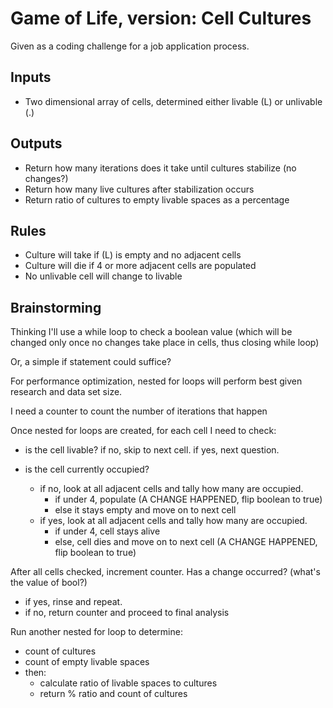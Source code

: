 # Game of Life, version: Cell Cultures

Given as a coding challenge for a job application process.

## Inputs

- Two dimensional array of cells, determined either livable (L) or unlivable (.)

## Outputs

- Return how many iterations does it take until cultures stabilize (no changes?)
- Return how many live cultures after stabilization occurs
- Return ratio of cultures to empty livable spaces as a percentage

## Rules

- Culture will take if (L) is empty and no adjacent cells
- Culture will die if 4 or more adjacent cells are populated
- No unlivable cell will change to livable

## Brainstorming

Thinking I'll use a while loop to check a boolean value (which will be changed only once no changes take place in cells, thus closing while loop)

Or, a simple if statement could suffice?

For performance optimization, nested for loops will perform best given research and data set size.

I need a counter to count the number of iterations that happen

Once nested for loops are created, for each cell I need to check:

- is the cell livable? if no, skip to next cell. if yes, next question.
- is the cell currently occupied?

  - if no, look at all adjacent cells and tally how many are occupied.
    - if under 4, populate (A CHANGE HAPPENED, flip boolean to true)
    - else it stays empty and move on to next cell
  - if yes, look at all adjacent cells and tally how many are occupied.
    - if under 4, cell stays alive
    - else, cell dies and move on to next cell (A CHANGE HAPPENED, flip boolean to true)

After all cells checked, increment counter. Has a change occurred? (what's the value of bool?)

- if yes, rinse and repeat.
- if no, return counter and proceed to final analysis

Run another nested for loop to determine:

- count of cultures
- count of empty livable spaces
- then:
  - calculate ratio of livable spaces to cultures
  - return % ratio and count of cultures
